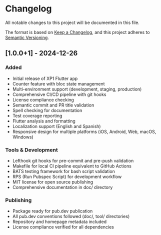 # Changelog

All notable changes to this project will be documented in this file.

The format is based on [Keep a Changelog](https://keepachangelog.com/en/1.0.0/),
and this project adheres to [Semantic Versioning](https://semver.org/spec/v2.0.0.html).

## [1.0.0+1] - 2024-12-26

### Added
- Initial release of XP1 Flutter app
- Counter feature with bloc state management
- Multi-environment support (development, staging, production)
- Comprehensive CI/CD pipeline with git hooks
- License compliance checking
- Semantic commit and PR title validation
- Spell checking for documentation
- Test coverage reporting
- Flutter analysis and formatting
- Localization support (English and Spanish)
- Responsive design for multiple platforms (iOS, Android, Web, macOS, Windows)

### Tools & Development
- Lefthook git hooks for pre-commit and pre-push validation
- Makefile for local CI pipeline equivalent to GitHub Actions
- BATS testing framework for bash script validation
- RPS (Run Pubspec Script) for development workflow
- MIT license for open source publishing
- Comprehensive documentation in doc/ directory

### Publishing
- Package ready for pub.dev publication
- All pub.dev conventions followed (doc/, tool/ directories)
- Repository and homepage metadata included
- License compliance verified for all dependencies
